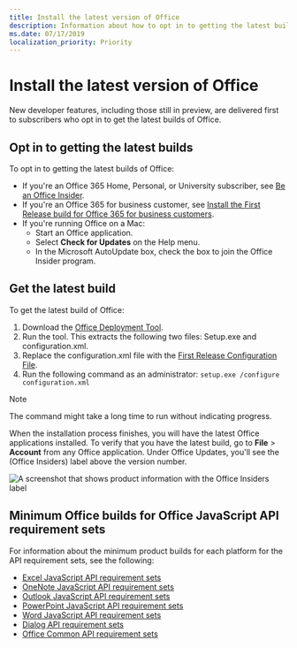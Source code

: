 ```yaml
---
title: Install the latest version of Office
description: Information about how to opt in to getting the latest builds of Office.
ms.date: 07/17/2019
localization_priority: Priority
---
```


# Install the latest version of Office

New developer features, including those still in preview, are delivered first to subscribers who opt in to get the latest builds of Office.

## Opt in to getting the latest builds

To opt in to getting the latest builds of Office:

- If you're an Office 365 Home, Personal, or University subscriber, see [Be an Office Insider](https://products.office.com/office-insider).
- If you're an Office 365 for business customer, see [Install the First Release build for Office 365 for business customers](https://support.office.com/article/Install-the-First-Release-build-for-Office-365-for-business-customers-4dd8ba40-73c0-4468-b778-c7b744d03ead).
- If you're running Office on a Mac:
  - Start an Office application.
  - Select **Check for Updates** on the Help menu.
  - In the Microsoft AutoUpdate box, check the box to join the Office Insider program.

## Get the latest build

To get the latest build of Office:

1. Download the [Office Deployment Tool](https://www.microsoft.com/download/details.aspx?id=49117).
2. Run the tool. This extracts the following two files: Setup.exe and configuration.xml.
3. Replace the configuration.xml file with the [First Release Configuration File](https://raw.githubusercontent.com/OfficeDev/Office-Add-in-Commands-Samples/master/Tools/FirstReleaseConfig/configuration.xml).
4. Run the following command as an administrator:  `setup.exe /configure configuration.xml`

> [!NOTE]
> The command might take a long time to run without indicating progress.

When the installation process finishes, you will have the latest Office applications installed. To verify that you have the latest build, go to **File** > **Account** from any Office application. Under Office Updates, you'll see the (Office Insiders) label above the version number.

![A screenshot that shows product information with the Office Insiders label](../images/office-insiders.png)

## Minimum Office builds for Office JavaScript API requirement sets

For information about the minimum product builds for each platform for the API requirement sets, see the following:

- [Excel JavaScript API requirement sets](/office/dev/add-ins/reference/requirement-sets/excel-api-requirement-sets)
- [OneNote JavaScript API requirement sets](/office/dev/add-ins/reference/requirement-sets/onenote-api-requirement-sets)
- [Outlook JavaScript API requirement sets](/office/dev/add-ins/reference/requirement-sets/outlook-api-requirement-sets)
- [PowerPoint JavaScript API requirement sets](/office/dev/add-ins/reference/requirement-sets/powerpoint-api-requirement-sets)
- [Word JavaScript API requirement sets](/office/dev/add-ins/reference/requirement-sets/word-api-requirement-sets)
- [Dialog API requirement sets](/office/dev/add-ins/reference/requirement-sets/dialog-api-requirement-sets)
- [Office Common API requirement sets](/office/dev/add-ins/reference/requirement-sets/office-add-in-requirement-sets)
